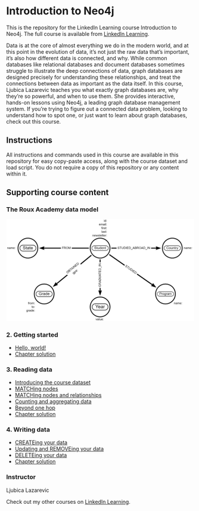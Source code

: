 # Introduction to Neo4j
This is the repository for the LinkedIn Learning course Introduction to Neo4j. The full course is available from [LinkedIn Learning][lil-course-url].

Data is at the core of almost everything we do in the modern world, and at this point in the evolution of data, it’s not just the raw data that’s important, it’s also how different data is connected, and why. While common databases like relational databases and document databases sometimes struggle to illustrate the deep connections of data, graph databases are designed precisely for understanding these relationships, and treat the connections between data as important as the data itself. In this course, Ljubica Lazarevic teaches you what exactly graph databases are, why they’re so powerful, and when to use them. She provides interactive, hands-on lessons using Neo4j, a leading graph database management system. If you’re trying to figure out a connected data problem, looking to understand how to spot one, or just want to learn about graph databases, check out this course.

## Instructions
All instructions and commands used in this course are available in this repository for easy copy-paste access, along with the course dataset and load script. You do not require a copy of this repository or any content within it.

## Supporting course content

### The Roux Academy data model
![Data model](datamodel.png)

### 2. Getting started
* [Hello, world!][02_03]
* [Chapter solution][02_06]

### 3. Reading data
* [Introducing the course dataset][03_01]
* [MATCHing nodes][03_02]
* [MATCHing nodes and relationships][03_03]
* [Counting and aggregating data][03_04]
* [Beyond one hop][03_05]
* [Chapter solution][03_07]

### 4. Writing data
* [CREATEing your data][04_01]
* [Updating and REMOVEing your data][04_02]
* [DELETEing your data][04_03]
* [Chapter solution][04_05]

[0]: # (Replace these placeholder URLs with actual course URLs)

[lil-course-url]: https://www.linkedin.com/learning/
[lil-thumbnail-url]: http://
[02_03]: https://raw.githubusercontent.com/LinkedInLearning/learning-neo4j-2483130/main/course_material/02_03.txt
[02_06]:https://raw.githubusercontent.com/LinkedInLearning/learning-neo4j-2483130/main/course_material/02_06.txt
[03_01]: https://raw.githubusercontent.com/LinkedInLearning/learning-neo4j-2483130/main/course_material/03_01.txt
[03_02]: https://raw.githubusercontent.com/LinkedInLearning/learning-neo4j-2483130/main/course_material/03_02.txt
[03_03]: https://raw.githubusercontent.com/LinkedInLearning/learning-neo4j-2483130/main/course_material/03_03.txt
[03_04]: https://raw.githubusercontent.com/LinkedInLearning/learning-neo4j-2483130/main/course_material/03_04.txt
[03_05]: https://raw.githubusercontent.com/LinkedInLearning/learning-neo4j-2483130/main/course_material/03_05.txt
[03_07]: https://raw.githubusercontent.com/LinkedInLearning/learning-neo4j-2483130/main/course_material/03_07.txt
[04_01]: https://raw.githubusercontent.com/LinkedInLearning/learning-neo4j-2483130/main/course_material/04_01.txt
[04_02]: https://raw.githubusercontent.com/LinkedInLearning/learning-neo4j-2483130/main/course_material/04_02.txt
[04_03]: https://raw.githubusercontent.com/LinkedInLearning/learning-neo4j-2483130/main/course_material/04_03.txt
[04_05]: https://raw.githubusercontent.com/LinkedInLearning/learning-neo4j-2483130/main/course_material/04_05.txt

### Instructor

Ljubica Lazarevic 
                                                       

Check out my other courses on [LinkedIn Learning](https://www.linkedin.com/learning/instructors/ljubica-lazarevic).

[lil-course-url]: https://www.linkedin.com/learning/introduction-to-neo4j
[lil-thumbnail-url]: https://cdn.lynda.com/course/2483130/2483130-1660756607263-16x9.jpg


